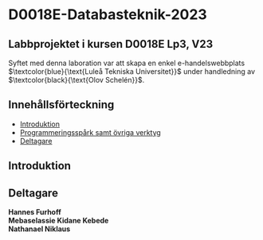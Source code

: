 # D0018E-Databasteknik-2023

## Labbprojektet i kursen D0018E Lp3, V23

Syftet med denna laboration var att skapa en enkel e-handelswebbplats $\textcolor{blue}{\text{Luleå Tekniska Universitet}}$ under handledning av $\textcolor{black}{\text{Olov Schelén}}$.

## Innehållsförteckning

* [Introduktion](#introduktion)
* [Programmeringsspårk samt övriga verktyg](#programmeringsspråksamtövrigaverktyg)
* [Deltagare](#deltagare)


## Introduktion



## Deltagare

**Hannes Furhoff** <br>
**Mebaselassie Kidane Kebede** <br/>
**Nathanael Niklaus** <br>
